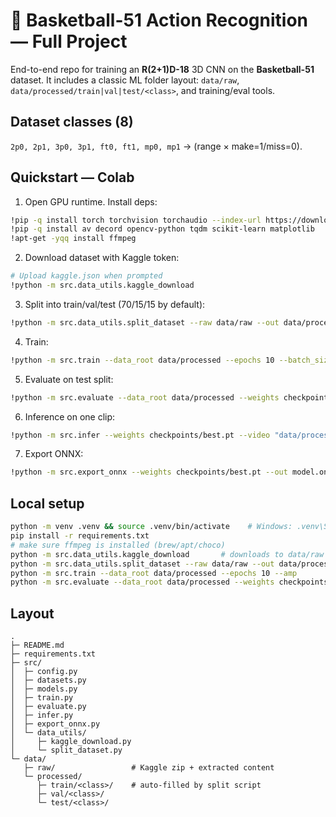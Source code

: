 # 🏀 Basketball-51 Action Recognition — Full Project

End-to-end repo for training an **R(2+1)D-18** 3D CNN on the **Basketball-51** dataset.
It includes a classic ML folder layout: `data/raw`, `data/processed/train|val|test/<class>`, and training/eval tools.

## Dataset classes (8)
`2p0, 2p1, 3p0, 3p1, ft0, ft1, mp0, mp1` → (range × make=1/miss=0).

## Quickstart — Colab
1. Open GPU runtime. Install deps:
```bash
!pip -q install torch torchvision torchaudio --index-url https://download.pytorch.org/whl/cu121
!pip -q install av decord opencv-python tqdm scikit-learn matplotlib
!apt-get -yqq install ffmpeg
```
2. Download dataset with Kaggle token:
```bash
# Upload kaggle.json when prompted
!python -m src.data_utils.kaggle_download
```
3. Split into train/val/test (70/15/15 by default):
```bash
!python -m src.data_utils.split_dataset --raw data/raw --out data/processed --train 0.7 --val 0.15 --test 0.15
```
4. Train:
```bash
!python -m src.train --data_root data/processed --epochs 10 --batch_size 4 --lr 3e-4 --amp
```
5. Evaluate on test split:
```bash
!python -m src.evaluate --data_root data/processed --weights checkpoints/best.pt
```
6. Inference on one clip:
```bash
!python -m src.infer --weights checkpoints/best.pt --video "data/processed/val/3p1/<somefile>.mp4" --topk 5
```
7. Export ONNX:
```bash
!python -m src.export_onnx --weights checkpoints/best.pt --out model.onnx
```

## Local setup
```bash
python -m venv .venv && source .venv/bin/activate    # Windows: .venv\Scripts\activate
pip install -r requirements.txt
# make sure ffmpeg is installed (brew/apt/choco)
python -m src.data_utils.kaggle_download       # downloads to data/raw
python -m src.data_utils.split_dataset --raw data/raw --out data/processed
python -m src.train --data_root data/processed --epochs 10 --amp
python -m src.evaluate --data_root data/processed --weights checkpoints/best.pt
```

## Layout
```
.
├─ README.md
├─ requirements.txt
├─ src/
│  ├─ config.py
│  ├─ datasets.py
│  ├─ models.py
│  ├─ train.py
│  ├─ evaluate.py
│  ├─ infer.py
│  ├─ export_onnx.py
│  └─ data_utils/
│     ├─ kaggle_download.py
│     └─ split_dataset.py
└─ data/
   ├─ raw/                 # Kaggle zip + extracted content
   └─ processed/
      ├─ train/<class>/    # auto-filled by split script
      ├─ val/<class>/
      └─ test/<class>/
```
